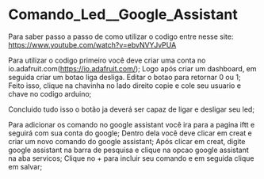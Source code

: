 # Comando_Led__Google_Assistant

Para saber passo a passo de como utilizar o codigo entre nesse site: https://www.youtube.com/watch?v=ebvNVYJvPUA

Para utilizar o codigo primeiro você deve criar uma conta no io.adafruit.com(https://io.adafruit.com/);
Logo após criar um dashboard, em seguida criar um botao liga desliga. Editar o botao para retornar 0 ou 1;
Feito isso, clique na chavinha no lado direito copie e cole seu usuario e chave no codigo arduino;

Concluido tudo isso o botão ja deverá ser capaz de ligar e desligar seu led;

Para adicionar os comando no google assistant você ira para a pagina iftt e seguirá com sua conta do google;
Dentro dela você deve clicar em creat e criar um novo comando do google assistant;
Após clicar em creat, digite google assistant na barra de pesquisa e clique na opcao google assistant na aba servicos;
Clique no + para incluir seu comando e em seguida clique em salvar;
